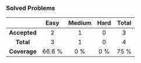 ### Solved Problems

| | Easy | Medium | Hard | Total |
|:---:|:---:|:---:|:---:|:---:|
| **Accepted** | 2 | 1 | 0 | 3 |
| **Total** | 3| 1 | 0 | 4 |
| **Coverage** | 66.6 % |0 % | 0 % | 75 % |
